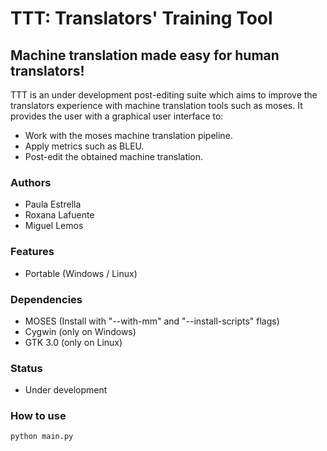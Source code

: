 # TTT: Translators' Training Tool



## Machine translation made easy for human translators!
TTT is an under development post-editing suite which aims to improve the translators experience with machine translation tools such as moses. It provides the user with a graphical user interface to:

- Work with the moses machine translation pipeline.
- Apply metrics such as BLEU.
- Post-edit the obtained machine translation.



### Authors
- Paula Estrella
- Roxana Lafuente
- Miguel Lemos



### Features
- Portable (Windows / Linux)



### Dependencies
- MOSES (Install with "--with-mm" and "--install-scripts" flags)
- Cygwin (only on Windows)
- GTK 3.0 (only on Linux)



### Status
- Under development



### How to use
```
python main.py
```
